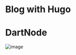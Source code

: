 # Blog with Hugo
# DartNode
![image](https://github.com/liucent/Blog/assets/47551571/f79ff1ad-6408-4deb-a70b-68c7ae71b5a1)
